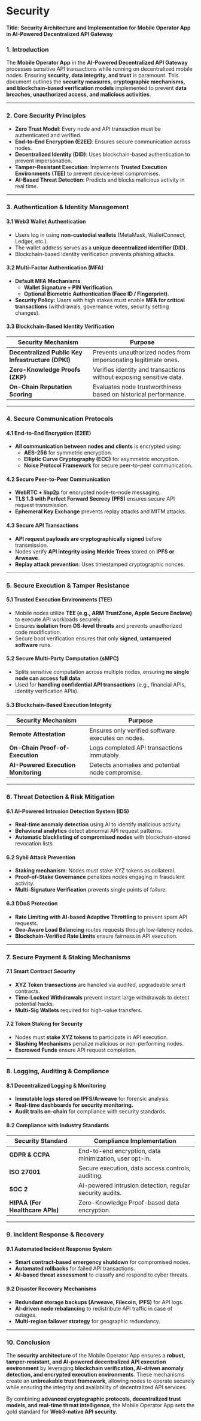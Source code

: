 # Security

**Title: Security Architecture and Implementation for Mobile Operator App in AI-Powered Decentralized API Gateway**

### **1. Introduction**

The **Mobile Operator App** in the **AI-Powered Decentralized API Gateway** processes sensitive API transactions while running on decentralized mobile nodes. Ensuring **security, data integrity, and trust** is paramount. This document outlines the **security measures, cryptographic mechanisms, and blockchain-based verification models** implemented to prevent **data breaches, unauthorized access, and malicious activities**.

***

### **2. Core Security Principles**

* **Zero Trust Model**: Every node and API transaction must be authenticated and verified.
* **End-to-End Encryption (E2EE)**: Ensures secure communication across nodes.
* **Decentralized Identity (DID)**: Uses blockchain-based authentication to prevent impersonation.
* **Tamper-Resistant Execution**: Implements **Trusted Execution Environments (TEE)** to prevent device-level compromises.
* **AI-Based Threat Detection**: Predicts and blocks malicious activity in real time.

***

### **3. Authentication & Identity Management**

#### **3.1 Web3 Wallet Authentication**

* Users log in using **non-custodial wallets** (MetaMask, WalletConnect, Ledger, etc.).
* The wallet address serves as a **unique decentralized identifier (DID)**.
* Blockchain-based identity verification prevents phishing attacks.

#### **3.2 Multi-Factor Authentication (MFA)**

* **Default MFA Mechanisms**:
  * **Wallet Signature + PIN Verification**.
  * **Optional Biometric Authentication (Face ID / Fingerprint)**.
* **Security Policy:** Users with high stakes must enable **MFA for critical transactions** (withdrawals, governance votes, security setting changes).

#### **3.3 Blockchain-Based Identity Verification**

| **Security Mechanism**                             | **Purpose**                                                         |
| -------------------------------------------------- | ------------------------------------------------------------------- |
| **Decentralized Public Key Infrastructure (DPKI)** | Prevents unauthorized nodes from impersonating legitimate ones.     |
| **Zero-Knowledge Proofs (ZKP)**                    | Verifies identity and transactions without exposing sensitive data. |
| **On-Chain Reputation Scoring**                    | Evaluates node trustworthiness based on historical performance.     |

***

### **4. Secure Communication Protocols**

#### **4.1 End-to-End Encryption (E2EE)**

* **All communication between nodes and clients** is encrypted using:
  * **AES-256** for symmetric encryption.
  * **Elliptic Curve Cryptography (ECC)** for asymmetric encryption.
  * **Noise Protocol Framework** for secure peer-to-peer communication.

#### **4.2 Secure Peer-to-Peer Communication**

* **WebRTC + libp2p** for encrypted node-to-node messaging.
* **TLS 1.3 with Perfect Forward Secrecy (PFS)** ensures secure API request transmission.
* **Ephemeral Key Exchange** prevents replay attacks and MITM attacks.

#### **4.3 Secure API Transactions**

* **API request payloads are cryptographically signed** before transmission.
* Nodes verify **API integrity using Merkle Trees** stored on **IPFS or Arweave**.
* **Replay attack prevention**: Uses timestamped cryptographic nonces.

***

### **5. Secure Execution & Tamper Resistance**

#### **5.1 Trusted Execution Environments (TEE)**

* Mobile nodes utilize **TEE (e.g., ARM TrustZone, Apple Secure Enclave)** to execute API workloads securely.
* Ensures **isolation from OS-level threats** and prevents unauthorized code modification.
* Secure boot verification ensures that only **signed, untampered software** runs.

#### **5.2 Secure Multi-Party Computation (sMPC)**

* Splits sensitive computation across multiple nodes, ensuring **no single node can access full data**.
* Used for **handling confidential API transactions** (e.g., financial APIs, identity verification APIs).

#### **5.3 Blockchain-Based Execution Integrity**

| **Security Mechanism**              | **Purpose**                                       |
| ----------------------------------- | ------------------------------------------------- |
| **Remote Attestation**              | Ensures only verified software executes on nodes. |
| **On-Chain Proof-of-Execution**     | Logs completed API transactions immutably.        |
| **AI-Powered Execution Monitoring** | Detects anomalies and potential node compromise.  |

***

### **6. Threat Detection & Risk Mitigation**

#### **6.1 AI-Powered Intrusion Detection System (IDS)**

* **Real-time anomaly detection** using AI to identify malicious activity.
* **Behavioral analytics** detect abnormal API request patterns.
* **Automatic blacklisting of compromised nodes** with blockchain-stored revocation lists.

#### **6.2 Sybil Attack Prevention**

* **Staking mechanism**: Nodes must stake XYZ tokens as collateral.
* **Proof-of-Stake Governance** penalizes nodes engaging in fraudulent activity.
* **Multi-Signature Verification** prevents single points of failure.

#### **6.3 DDoS Protection**

* **Rate Limiting with AI-based Adaptive Throttling** to prevent spam API requests.
* **Geo-Aware Load Balancing** routes requests through low-latency nodes.
* **Blockchain-Verified Rate Limits** ensure fairness in API execution.

***

### **7. Secure Payment & Staking Mechanisms**

#### **7.1 Smart Contract Security**

* **XYZ Token transactions** are handled via audited, upgradeable smart contracts.
* **Time-Locked Withdrawals** prevent instant large withdrawals to detect potential hacks.
* **Multi-Sig Wallets** required for high-value transfers.

#### **7.2 Token Staking for Security**

* Nodes must **stake XYZ tokens** to participate in API execution.
* **Slashing Mechanisms** penalize malicious or non-performing nodes.
* **Escrowed Funds** ensure API request completion.

***

### **8. Logging, Auditing & Compliance**

#### **8.1 Decentralized Logging & Monitoring**

* **Immutable logs stored on IPFS/Arweave** for forensic analysis.
* **Real-time dashboards for security monitoring.**
* **Audit trails on-chain** for compliance with security standards.

#### **8.2 Compliance with Industry Standards**

| **Security Standard**           | **Compliance Implementation**                            |
| ------------------------------- | -------------------------------------------------------- |
| **GDPR & CCPA**                 | End-to-end encryption, data minimization, user opt-in.   |
| **ISO 27001**                   | Secure execution, data access controls, auditing.        |
| **SOC 2**                       | AI-powered intrusion detection, regular security audits. |
| **HIPAA (For Healthcare APIs)** | Zero-Knowledge Proof-based data encryption.              |

***

### **9. Incident Response & Recovery**

#### **9.1 Automated Incident Response System**

* **Smart contract-based emergency shutdown** for compromised nodes.
* **Automated rollbacks** for failed API transactions.
* **AI-based threat assessment** to classify and respond to cyber threats.

#### **9.2 Disaster Recovery Mechanisms**

* **Redundant storage backups (Arweave, Filecoin, IPFS)** for API logs.
* **AI-driven node rebalancing** to redistribute API traffic in case of outages.
* **Multi-region failover strategy** for geographic redundancy.

***

### **10. Conclusion**

The **security architecture** of the Mobile Operator App ensures a **robust, tamper-resistant, and AI-powered decentralized API execution environment** by leveraging **blockchain verification, AI-driven anomaly detection, and encrypted execution environments**. These mechanisms create an **unbreakable trust framework**, allowing nodes to operate securely while ensuring the integrity and availability of decentralized API services.

By combining **advanced cryptographic protocols, decentralized trust models, and real-time threat intelligence**, the Mobile Operator App sets the gold standard for **Web3-native API security**.
